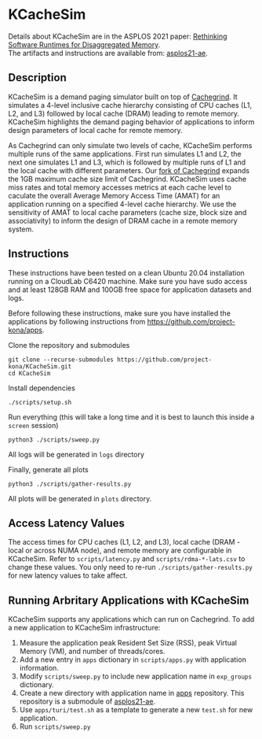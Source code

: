 # KCacheSim

Details about KCacheSim are in the ASPLOS 2021 paper: [Rethinking Software Runtimes for Disaggregated Memory](https://asplos-conference.org/abstracts/asplos21-paper210-extended_abstract.pdf).   
The artifacts and instructions are available from: [asplos21-ae](https://github.com/project-kona/asplos21-ae).

## Description

KCacheSim is a demand paging simulator built on top of [Cachegrind](https://valgrind.org/docs/manual/cg-manual.html).
It simulates a 4-level inclusive cache hierarchy consisting of CPU caches (L1, L2, and L3) followed by local cache (DRAM) leading to remote memory.
KCacheSim highlights the demand paging behavior of applications to inform design parameters of local cache for remote memory.

As Cachegrind can only simulate two levels of cache, KCacheSim performs multiple runs of the same applications.
First run simulates L1 and L2, the next one simulates L1 and L3, which is followed by multiple runs of L1 and the local cache with different parameters.
Our [fork of Cachegrind](https://github.com/project-kona/valgrind) expands the 1GB maximum cache size limit of Cachegrind.
KCacheSim uses cache miss rates and total memory accesses metrics at each cache level to caculate the overall Average Memory Access Time (AMAT) for an application running on a specified 4-level cache hierarchy.
We use the sensitivity of AMAT to local cache parameters (cache size, block size and associativity) to inform the design of DRAM cache in a remote memory system.

## Instructions

These instructions have been tested on a clean Ubuntu 20.04 installation running on a CloudLab C6420 machine.
Make sure you have sudo access and at least 128GB RAM and 100GB free space for application datasets and logs.

Before following these instructions, make sure you have installed the applications by following 
instructions from https://github.com/project-kona/apps.

Clone the repository and submodules
```
git clone --recurse-submodules https://github.com/project-kona/KCacheSim.git
cd KCacheSim
```

Install dependencies
```
./scripts/setup.sh
```

Run everything (this will take a long time and it is best to launch this inside a `screen` session)
```
python3 ./scripts/sweep.py
```
All logs will be generated in `logs` directory

Finally, generate all plots
```
python3 ./scripts/gather-results.py
```
All plots will be generated in `plots` directory.

## Access Latency Values
The access times for CPU caches (L1, L2, and L3), local cache (DRAM - local or across NUMA node), and remote memory are configurable in KCacheSim. Refer to `scripts/latency.py` and `scripts/rdma-*-lats.csv` to change these values.
You only need to re-run `./scripts/gather-results.py` for new latency values to take affect.

## Running Arbritary Applications with KCacheSim
KCacheSim supports any applications which can run on Cachegrind.
To add a new application to KCacheSim infrastructure:
1. Measure the application peak Resident Set Size (RSS), peak Virtual Memory (VM), and number of threads/cores.
2. Add a new entry in `apps` dictionary in `scripts/apps.py` with application information.
2. Modify `scripts/sweep.py` to include new application name in `exp_groups` dictionary.
3. Create a new directory with application name in [apps](https://github.com/project-kona/apps) repository. This repository is a submodule of [asplos21-ae](https://github.com/project-kona/asplos21-ae).
4. Use `apps/turi/test.sh` as a template to generate a new `test.sh` for new application.
5. Run `scripts/sweep.py`
